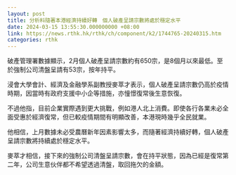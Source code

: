 ```yaml
---
layout: post
title: 分析料隨著本港經濟持續好轉　個人破產呈請宗數將處於穩定水平
date: 2024-03-15 13:55:30.000000000 +08:00
link: https://news.rthk.hk/rthk/ch/component/k2/1744765-20240315.htm
categories: rthk
---
```


破產管理署數據顯示，2月個人破產呈請宗數約有650宗，是8個月以來最低。至於強制公司清盤呈請有53宗，按年持平。

浸會大學會計、經濟及金融學系副教授麥萃才表示，個人破產呈請宗數仍高於疫情時期，因當時有政府支援中小企等措施，亦憧憬復常後生意恢復。

不過他指，目前企業實際遇到更大挑戰，例如港人北上消費。即使各行各業未必全面受惠於經濟復常，但已較疫情期間有明顯改善，本港現時幾乎全民就業。

他相信，上月數據未必受農曆新年因素影響太多，而隨著經濟持續好轉，個人破產呈請宗數將持續處於穩定水平。

麥萃才相信，接下來的強制公司清盤呈請宗數，會在持平狀態，因為已經是復常第二年，公司生意伙伴都不希望透過清盤，取回拖欠的金額。
